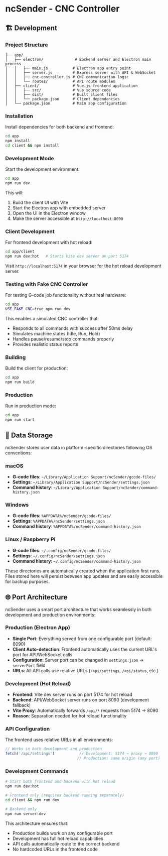 # ncSender - CNC Controller

## 🏗️ Development

### Project Structure
```
├── app/
│   ├── electron/              # Backend server and Electron main process
│   │   ├── main.js           # Electron app entry point
│   │   ├── server.js         # Express server with API & WebSocket
│   │   ├── cnc-controller.js # CNC communication logic
│   │   └── routes/           # API route modules
│   ├── client/               # Vue.js frontend application
│   │   ├── src/              # Vue source code
│   │   ├── dist/             # Built client files
│   │   └── package.json      # Client dependencies
│   └── package.json          # Main app configuration
```

### Installation

Install dependencies for both backend and frontend:
```bash
cd app
npm install
cd client && npm install
```

### Development Mode

Start the development environment:
```bash
cd app
npm run dev
```

This will:
1. Build the client UI with Vite
2. Start the Electron app with embedded server
3. Open the UI in the Electron window
4. Make the server accessible at `http://localhost:8090`

### Client Development

For frontend development with hot reload:
```bash
cd app/client
npm run dev:hot   # Starts Vite dev server on port 5174
```

Visit `http://localhost:5174` in your browser for the hot reload development server.

### Testing with Fake CNC Controller

For testing G-code job functionality without real hardware:
```bash
cd app
USE_FAKE_CNC=true npm run dev
```

This enables a simulated CNC controller that:
- Responds to all commands with success after 50ms delay
- Simulates machine states (Idle, Run, Hold)
- Handles pause/resume/stop commands properly
- Provides realistic status reports

### Building

Build the client for production:
```bash
cd app
npm run build
```

### Production

Run in production mode:
```bash
cd app
npm run start
```

## 📁 Data Storage

ncSender stores user data in platform-specific directories following OS conventions:

### macOS
- **G-code files**: `~/Library/Application Support/ncSender/gcode-files/`
- **Settings**: `~/Library/Application Support/ncSender/settings.json`
- **Command history**: `~/Library/Application Support/ncSender/command-history.json`

### Windows
- **G-code files**: `%APPDATA%/ncSender/gcode-files/`
- **Settings**: `%APPDATA%/ncSender/settings.json`
- **Command history**: `%APPDATA%/ncSender/command-history.json`

### Linux / Raspberry Pi
- **G-code files**: `~/.config/ncSender/gcode-files/`
- **Settings**: `~/.config/ncSender/settings.json`
- **Command history**: `~/.config/ncSender/command-history.json`

These directories are automatically created when the application first runs. Files stored here will persist between app updates and are easily accessible for backup purposes.

## 🌐 Port Architecture

ncSender uses a smart port architecture that works seamlessly in both development and production environments:

### Production (Electron App)
- **Single Port**: Everything served from one configurable port (default: 8090)
- **Client Auto-detection**: Frontend automatically uses the current URL's port for API/WebSocket calls
- **Configuration**: Server port can be changed in `settings.json` → `serverPort` field
- **URLs**: All API calls use relative URLs (`/api/settings`, `/api/status`, etc.)

### Development (Hot Reload)
- **Frontend**: Vite dev server runs on port 5174 for hot reload
- **Backend**: API/WebSocket server runs on port 8090 (development fallback)
- **Vite Proxy**: Automatically forwards `/api/*` requests from 5174 → 8090
- **Reason**: Separation needed for hot reload functionality

### API Configuration
The frontend uses relative URLs in all environments:
```javascript
// Works in both development and production
fetch('/api/settings')           // Development: 5174 → proxy → 8090
                                // Production: same origin (any port)
```

### Development Commands
```bash
# Start both frontend and backend with hot reload
npm run dev:hot

# Frontend only (requires backend running separately)
cd client && npm run dev

# Backend only
npm run server:dev
```

This architecture ensures that:
- Production builds work on any configurable port
- Development has full hot reload capabilities
- API calls automatically route to the correct backend
- No hardcoded URLs in the frontend code
